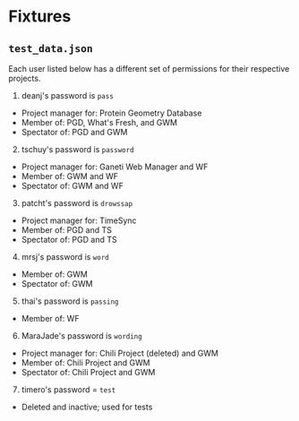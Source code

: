 Fixtures
========

``test_data.json``
------------------
Each user listed below has a different set of permissions for their respective
projects.

1) deanj's password is ``pass``
  - Project manager for: Protein Geometry Database
  - Member of: PGD, What's Fresh, and GWM
  - Spectator of: PGD and GWM

2) tschuy's password is ``password``
  - Project manager for: Ganeti Web Manager and WF
  - Member of: GWM and WF
  - Spectator of: GWM and WF

3) patcht's password is ``drowssap``
  - Project manager for: TimeSync
  - Member of: PGD and TS
  - Spectator of: PGD and TS

4) mrsj's password is ``word``
  - Member of: GWM
  - Spectator of: GWM

5) thai's password is ``passing``
  - Member of: WF

6) MaraJade's password is ``wording``
  - Project manager for: Chili Project (deleted) and GWM
  - Member of: Chili Project and GWM
  - Spectator of: Chili Project and GWM

7) timero's password = ``test``
  - Deleted and inactive; used for tests
